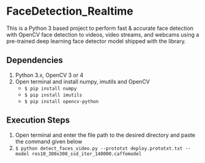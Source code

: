 # FaceDetection_Realtime
This is a Python 3 based project to perform fast & accurate face detection with OpenCV face detection to videos, video streams, and webcams using a pre-trained deep learning face detector model shipped with the library.

## Dependencies
1. Python 3.x, OpenCV 3 or 4
2. Open terminal and install numpy, imutils and OpenCV
   * ```$ pip install numpy```
   * ```$ pip install imutils```
   * ```$ pip install opencv-python```


## Execution Steps
1. Open terminal and enter the file path to the desired directory and paste the command given below
2. ```$ python detect_faces_video.py --prototxt deploy.prototxt.txt --model res10_300x300_ssd_iter_140000.caffemodel```
